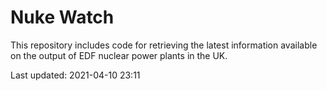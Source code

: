# Nuke Watch

This repository includes code for retrieving the latest information available on the output of EDF nuclear power plants in the UK.

Last updated: 2021-04-10 23:11
